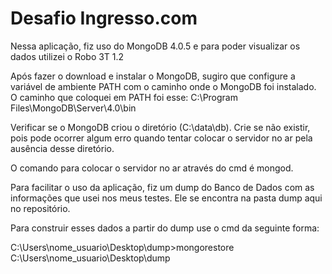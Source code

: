 # Desafio Ingresso.com
Nessa aplicação, fiz uso do MongoDB 4.0.5 e para poder visualizar os dados utilizei o Robo 3T 1.2

Após fazer o download e instalar o MongoDB, sugiro que configure a variável de ambiente PATH com o caminho onde o MongoDB foi instalado.
O caminho que coloquei em PATH foi esse: C:\Program Files\MongoDB\Server\4.0\bin 

Verificar se o MongoDB criou o diretório (C:\data\db). Crie se não existir, pois pode ocorrer algum erro quando tentar colocar o servidor no ar pela ausência desse diretório.

O comando para colocar o servidor no ar através do cmd é mongod.

Para facilitar o uso da aplicação, fiz um dump do Banco de Dados com as informações que usei nos meus testes. Ele se encontra na pasta dump aqui no repositório.

Para construir esses dados a partir do dump use o cmd da seguinte forma:

C:\Users\nome_usuario\Desktop\dump>mongorestore C:\Users\nome_usuario\Desktop\dump


